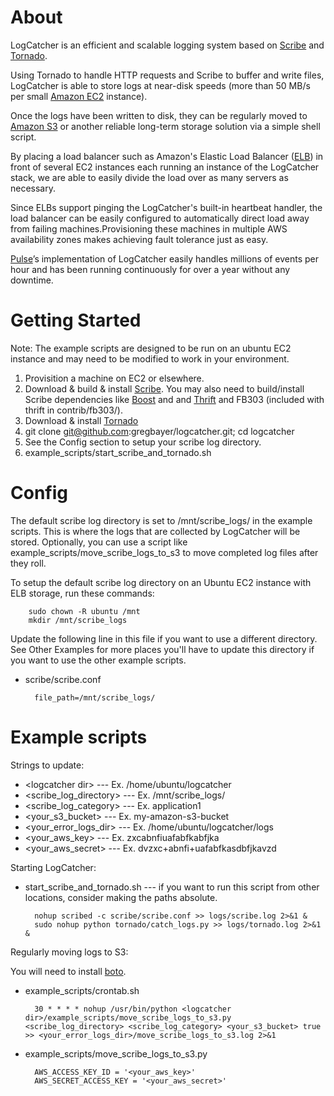 # About

LogCatcher is an efficient and scalable logging system based on [Scribe](https://github.com/facebook/scribe) and [Tornado](http://www.tornadoweb.org/).

Using Tornado to handle HTTP requests and Scribe to buffer and write files, LogCatcher is able to store logs at near-disk speeds (more than 50 MB/s per small [Amazon EC2](http://aws.amazon.com/ec2/) instance). 

Once the logs have been written to disk, they can be regularly moved to [Amazon S3](http://aws.amazon.com/s3/) or another reliable long-term storage solution via a simple shell script. 

By placing a load balancer such as Amazon's Elastic Load Balancer ([ELB](http://aws.amazon.com/elasticloadbalancing/)) in front of several EC2 instances each running an instance of the LogCatcher stack, we are able to easily divide the load over as many servers as necessary. 

Since ELBs support pinging the LogCatcher's built-in heartbeat handler, the load balancer can be easily configured to automatically direct load away from failing machines.Provisioning these machines in multiple AWS availability zones makes achieving fault tolerance just as easy.

[Pulse](http://www.pulse.me)’s implementation of LogCatcher easily handles millions of events per hour and has been running continuously for over a year without any downtime.


# Getting Started

Note: The example scripts are designed to be run on an ubuntu EC2 instance and may need to be modified to work in your environment.

1. Provisition a machine on EC2 or elsewhere.
2. Download & build & install [Scribe](https://github.com/facebook/scribe). You may also need to build/install Scribe dependencies like [Boost](http://www.boost.org/) and and [Thrift](http://thrift.apache.org/download/) and FB303 (included with thrift in contrib/fb303/).
3. Download & install [Tornado](http://www.tornadoweb.org/)
4. git clone git@github.com:gregbayer/logcatcher.git; cd logcatcher
6. See the Config section to setup your scribe log directory.
7. example_scripts/start_scribe_and_tornado.sh


# Config

The default scribe log directory is set to /mnt/scribe_logs/ in the example scripts. This is where the logs that are collected by LogCatcher will be stored. Optionally, you can use a script like example_scripts/move_scribe_logs_to_s3 to move completed log files after they roll.

To setup the default scribe log directory on an Ubuntu EC2 instance with ELB storage, run these commands:

        sudo chown -R ubuntu /mnt
        mkdir /mnt/scribe_logs

Update the following line in this file if you want to use a different directory. See Other Examples for more places you'll have to update this directory if you want to use the other example scripts.

* scribe/scribe.conf

		file_path=/mnt/scribe_logs/

# Example scripts

Strings to update:

* \<logcatcher dir\>  		---	Ex. /home/ubuntu/logcatcher
* \<scribe_log_directory\>	---	Ex. /mnt/scribe_logs/
* \<scribe_log_category\> 	---	Ex. application1
* \<your_s3_bucket\>		---	Ex. my-amazon-s3-bucket
* \<your_error_logs_dir\>	---	Ex. /home/ubuntu/logcatcher/logs
* \<your_aws_key\>			--- Ex. zxcabnfiuafabfkabfjka
* \<your_aws_secret\>		--- Ex. dvzxc+abnfi+uafabfkasdbfjkavzd

Starting LogCatcher:

* start_scribe_and_tornado.sh  --- if you want to run this script from other locations, consider making the paths absolute.

		nohup scribed -c scribe/scribe.conf >> logs/scribe.log 2>&1 &
		sudo nohup python tornado/catch_logs.py >> logs/tornado.log 2>&1 &

Regularly moving logs to S3:

You will need to install [boto](https://github.com/boto/boto).

* example_scripts/crontab.sh

		30 * * * * nohup /usr/bin/python <logcatcher dir>/example_scripts/move_scribe_logs_to_s3.py <scribe_log_directory> <scribe_log_category> <your_s3_bucket> true >> <your_error_logs_dir>/move_scribe_logs_to_s3.log 2>&1

* example_scripts/move_scribe_logs_to_s3.py

		AWS_ACCESS_KEY_ID = '<your_aws_key>'
		AWS_SECRET_ACCESS_KEY = '<your_aws_secret>'
